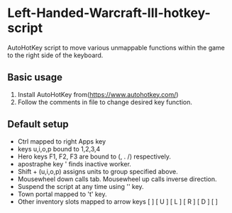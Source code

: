 # Left-Handed-Warcraft-III-hotkey-script
AutoHotKey script to move various unmappable functions within the game to the right side of the keyboard.

## Basic usage
1. Install AutoHotKey from(https://www.autohotkey.com/)
2. Follow the comments in file to change desired key function.

## Default setup
* Ctrl mapped to right Apps key
* keys u,i,o,p bound to 1,2,3,4
* Hero keys F1, F2, F3 are bound to (, . /) respectively.
* apostraphe key ' finds inactive worker.
* Shift + (u,i,o,p) assigns units to group specified above.
* Mousewheel down calls tab. Mousewheel up calls inverse direction.
* Suspend the script at any time using '\' key.
* Town portal mapped to 't' key.
* Other inventory slots mapped to arrow keys
  [   ] [ U ]
  [ L ] [ R ]
  [ D ] [   ]
  
  
